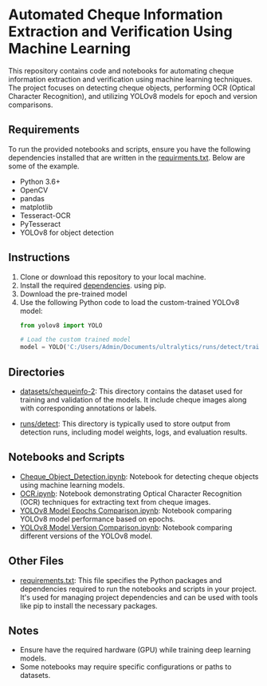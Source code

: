 # Automated Cheque Information Extraction and Verification Using Machine Learning

This repository contains code and notebooks for automating cheque information extraction and verification using machine learning techniques. The project focuses on detecting cheque objects, performing OCR (Optical Character Recognition), and utilizing YOLOv8 models for epoch and version comparisons.

## Requirements

To run the provided notebooks and scripts, ensure you have the following dependencies installed that are written in the [requirments.txt](https://github.com/lwq1023999/Automated-Cheque-Information-Extraction-and-Verification-Using-Machine-Learning/blob/main/requirements.txt). Below are some of the example.
- Python 3.6+
- OpenCV
- pandas
- matplotlib
- Tesseract-OCR
- PyTesseract
- YOLOv8 for object detection

## Instructions
1. Clone or download this repository to your local machine.
2. Install the required [dependencies](https://github.com/lwq1023999/Automated-Cheque-Information-Extraction-and-Verification-Using-Machine-Learning/blob/main/requirements.txt).  using pip.
3. Download the pre-trained model
4. Use the following Python code to load the custom-trained YOLOv8 model:
   ```python
   from yolov8 import YOLO

   # Load the custom trained model
   model = YOLO('C:/Users/Admin/Documents/ultralytics/runs/detect/train12/weights/best.onnx')
   ```
## Directories
- [datasets/chequeinfo-2](https://github.com/lwq1023999/Automated-Cheque-Information-Extraction-and-Verification-Using-Machine-Learning/tree/main/datasets/chequeinfo-2): This directory contains the dataset used for training and validation of the models. It include cheque images along with corresponding annotations or labels.

- [runs/detect](https://github.com/lwq1023999/Automated-Cheque-Information-Extraction-and-Verification-Using-Machine-Learning/tree/main/runs/detect): This directory is typically used to store output from detection runs, including model weights, logs, and evaluation results.

## Notebooks and Scripts
- [Cheque_Object_Detection.ipynb](https://github.com/lwq1023999/Automated-Cheque-Information-Extraction-and-Verification-Using-Machine-Learning/blob/main/Cheque_Obeject_Detection.ipynb): Notebook for detecting cheque objects using machine learning models.
- [OCR.ipynb](https://github.com/lwq1023999/Automated-Cheque-Information-Extraction-and-Verification-Using-Machine-Learning/blob/main/OCR.ipynb): Notebook demonstrating Optical Character Recognition (OCR) techniques for extracting text from cheque images.
- [YOLOv8 Model Epochs Comparison.ipynb](https://github.com/lwq1023999/Automated-Cheque-Information-Extraction-and-Verification-Using-Machine-Learning/blob/main/YOLOv8%20Model%20Epochs%20Comparison.ipynb): Notebook comparing YOLOv8 model performance based on epochs.
- [YOLOv8 Model Version Comparison.ipynb](https://github.com/lwq1023999/Automated-Cheque-Information-Extraction-and-Verification-Using-Machine-Learning/blob/main/YOLOv8%20Model%20Version%20Comparison.ipynb): Notebook comparing different versions of the YOLOv8 model.

## Other Files
- [requirements.txt](https://github.com/lwq1023999/Automated-Cheque-Information-Extraction-and-Verification-Using-Machine-Learning/blob/main/requirements.txt): This file specifies the Python packages and dependencies required to run the notebooks and scripts in your project. It's used for managing project dependencies and can be used with tools like pip to install the necessary packages.

## Notes
- Ensure have the required hardware (GPU) while training deep learning models.
- Some notebooks may require specific configurations or paths to datasets.
